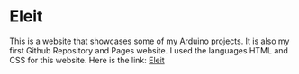 # Eleit
This is a website that showcases some of my Arduino projects. It is also my first Github Repository and Pages website. I used the languages HTML and CSS for this website. 
Here is the link: [Eleit](https://gronker9870.github.io/Eleit/MyWebsite/index.html)
